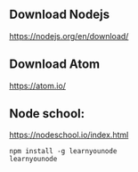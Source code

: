 ## Download Nodejs
https://nodejs.org/en/download/

## Download Atom
https://atom.io/

## Node school:
https://nodeschool.io/index.html

```
npm install -g learnyounode
learnyounode
```
